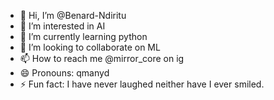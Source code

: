 - 👋 Hi, I’m @Benard-Ndiritu
- 👀 I’m interested in AI
- 🌱 I’m currently learning python
- 💞️ I’m looking to collaborate on ML
- 📫 How to reach me @mirror_core on ig
- 😄 Pronouns: qmanyd
- ⚡ Fun fact: I have never laughed neither have I ever smiled.

<!---
Benard-Ndiritu/Benard-Ndiritu is a ✨ special ✨ repository because its `README.md` (this file) appears on your GitHub profile.
You can click the Preview link to take a look at your changes.
--->
